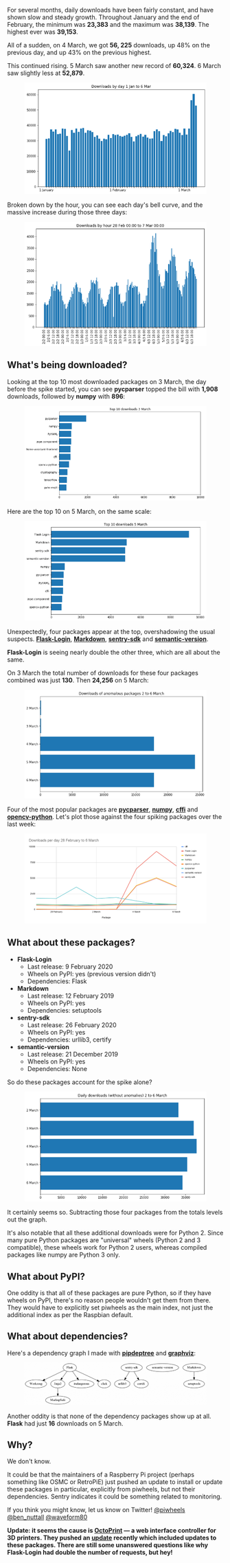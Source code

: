 For several months, daily downloads have been fairly constant, and have shown slow and steady
growth. Throughout January and the end of February, the minimum was **23,383** and the maximum was
**38,139**. The highest ever was **39,153**.

All of a sudden, on 4 March, we got **56, 225** downloads, up 48% on the previous day, and up 43% on
the previous highest.

This continued rising. 5 March saw another new record of **60,324**. 6 March saw slightly less at
**52,879**.

<figure class="block-image">
<img src="images/downloads-by-day.png" />
</figure>

Broken down by the hour, you can see each day's bell curve, and the massive increase during those
three days:

<figure class="block-image">
<img src="images/downloads-by-hour.png" />
</figure>

## What's being downloaded?

Looking at the top 10 most downloaded packages on 3 March, the day before the spike started, you can
see **pycparser** topped the bill with **1,908** downloads, followed by **numpy** with **896**:

<figure class="block-image">
<img src="images/top-10-3march-1.png" />
</figure>

Here are the top 10 on 5 March, on the same scale:

<figure class="block-image">
<img src="images/top-10-5march-1.png" />
</figure>

Unexpectedly, four packages appear at the top, overshadowing the usual suspects.
**[Flask-Login](https://www.piwheels.org/project/Flask-Login)**,
**[Markdown](https://www.piwheels.org/project/Markdown)**,
**[sentry-sdk](https://www.piwheels.org/project/sentry-sdk)** and
**[semantic-version](https://www.piwheels.org/project/semantic-version)**.

**Flask-Login** is seeing nearly double the other three, which are all about the same.

On 3 March the total number of downloads for these four packages combined was just **130**. Then
**24,256** on 5 March:

<figure class="block-image">
<img src="images/unexpected-downloads-2.png" />
</figure>

Four of the most popular packages are **[pycparser](https://www.piwheels.org/project/pycparser/)**,
**[numpy](https://www.piwheels.org/project/numpy)**,
**[cffi](https://www.piwheels.org/project/cffi)** and
**[opencv-python](https://www.piwheels.org/project/opencv-python)**. Let's plot those against the
four spiking packages over the last week:

<figure class="block-image">
<img src="images/package-downloads-by-day.png" />
</figure>

## What about these packages?

- **Flask-Login**
    - Last release: 9 February 2020
    - Wheels on PyPI: yes (previous version didn't)
    - Dependencies: Flask
- **Markdown**
    - Last release: 12 February 2019
    - Wheels on PyPI: yes
    - Dependencies: setuptools
- **sentry-sdk**
    - Last release: 26 February 2020
    - Wheels on PyPI: yes
    - Dependencies: urllib3, certify
- **semantic-version**
    - Last release: 21 December 2019
    - Wheels on PyPI: yes
    - Dependencies: None

So do these packages account for the spike alone?

<figure class="block-image">
<img src="images/daily-without-anomolies.png" />
</figure>

It certainly seems so. Subtracting those four packages from the totals levels out the graph.

It's also notable that all these additional downloads were for Python 2. Since many pure Python
packages are "universal" wheels (Python 2 and 3 compatible), these wheels work for Python 2 users,
whereas compiled packages like numpy are Python 3 only.

## What about PyPI?

One oddity is that all of these packages are pure Python, so if they have wheels on PyPI, there's
no reason people wouldn't get them from there. They would have to explicitly set piwheels as the
main index, not just the additional index as per the Raspbian default.

## What about dependencies?

Here's a dependency graph I made with
**[pipdeptree](https://www.piwheels.org/project/pipdeptree/)** and
**[graphviz](https://www.graphviz.org/)**:

<figure class="block-image">
<img src="images/pip-dep-tree-1024x239.png" />
</figure>

Another oddity is that none of the dependency packages show up at all. **Flask** had just **16**
downloads on 5 March.

## Why?

We don't know.

It could be that the maintainers of a Raspberry Pi project (perhaps something like OSMC or RetroPiE)
just pushed an update to install or update these packages in particular, explicitly from piwheels,
but not their dependencies. Sentry indicates it could be something related to monitoring.

If you think you might know, let us know on Twitter! [@piwheels](https://twitter.com/piwheels)
[@ben_nuttall](https://twitter.com/ben_nuttall) [@waveform80](https://twitter.com/waveform80)

**Update: it seems the cause is [OctoPrint](https://octoprint.org/) — a web interface controller
for 3D printers. They pushed an [update](https://github.com/foosel/OctoPrint/releases/tag/1.4.0)
recently which included updates to these packages. There are still some unanswered questions like
why Flask-Login had double the number of requests, but hey!**
